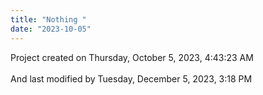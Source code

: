 ```yaml
---
title: "Nothing "
date: "2023-10-05"
---
```


Project created on Thursday, October 5, 2023, 4:43:23 AM
<br/>
<br/>
And last modified by Tuesday, December 5, 2023, 3:18 PM
